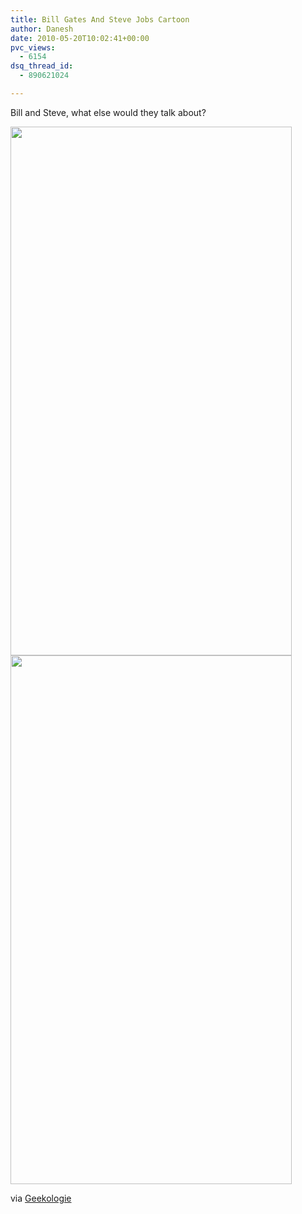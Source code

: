 ```yaml
---
title: Bill Gates And Steve Jobs Cartoon
author: Danesh
date: 2010-05-20T10:02:41+00:00
pvc_views:
  - 6154
dsq_thread_id:
  - 890621024

---
```

Bill and Steve, what else would they talk about?

<img loading="lazy" class="alignnone size-medium wp-image-2130" title="bill-and-steve-1" src="/wp-content/uploads/2010/05/bill-and-steve-1-450x846.jpg" alt="" width="450" height="846" srcset="/wp-content/uploads/2010/05/bill-and-steve-1-450x846.jpg 450w, /wp-content/uploads/2010/05/bill-and-steve-1.jpg 466w" sizes="(max-width: 450px) 100vw, 450px" /> 

<img loading="lazy" class="alignnone size-medium wp-image-2131" title="bill-and-steve-2" src="/wp-content/uploads/2010/05/bill-and-steve-2-450x846.jpg" alt="" width="450" height="846" srcset="/wp-content/uploads/2010/05/bill-and-steve-2-450x846.jpg 450w, /wp-content/uploads/2010/05/bill-and-steve-2.jpg 466w" sizes="(max-width: 450px) 100vw, 450px" /> 

via [Geekologie][1]

 [1]: http://www.geekologie.com/2010/05/diy_bill_gates_and_steve_jobs.php